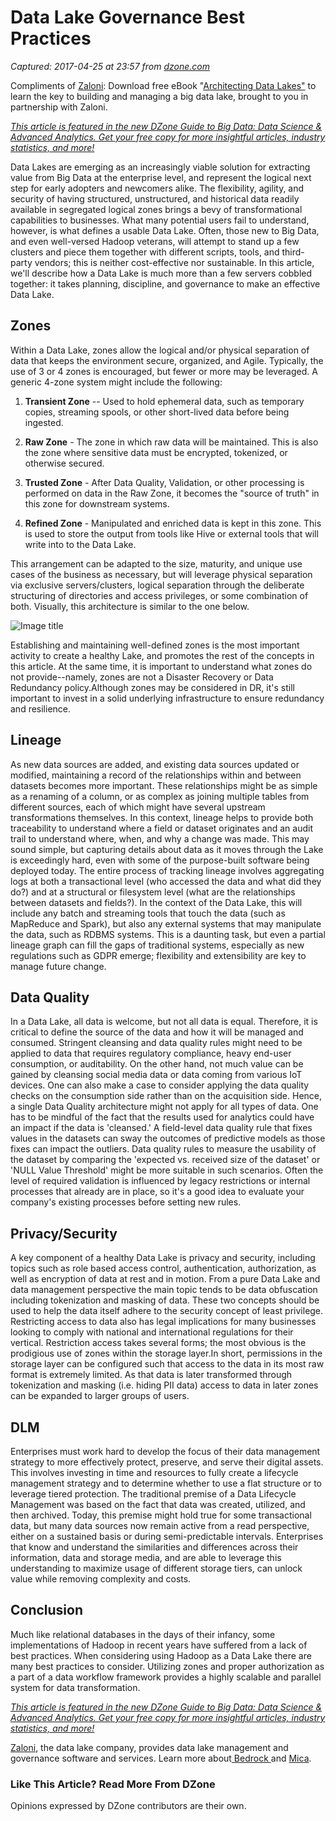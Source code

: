 # Data Lake Governance Best Practices

_Captured: 2017-04-25 at 23:57 from [dzone.com](https://dzone.com/articles/data-lake-governance-best-practices?oid=bigdata17social&utm_content=buffer13617&utm_medium=social&utm_source=twitter.com&utm_campaign=buffer)_

Compliments of [Zaloni](https://dzone.com/go?i=177138&u=http%3A%2F%2Fhubs.ly%2FH03_RRs0): Download free eBook "[Architecting Data Lakes"](https://dzone.com/go?i=177138&u=http%3A%2F%2Fhubs.ly%2FH05DRBb0) to learn the key to building and managing a big data lake, brought to you in partnership with Zaloni.

_[This article is featured in the new DZone Guide to Big Data: Data Science & Advanced Analytics. Get your free copy for more insightful articles, industry statistics, and more!](https://dzone.com/guides/big-data-data-science-and-advanced-analytics)_

Data Lakes are emerging as an increasingly viable solution for extracting value from Big Data at the enterprise level, and represent the logical next step for early adopters and newcomers alike. The flexibility, agility, and security of having structured, unstructured, and historical data readily available in segregated logical zones brings a bevy of transformational capabilities to businesses. What many potential users fail to understand, however, is what defines a usable Data Lake. Often, those new to Big Data, and even well-versed Hadoop veterans, will attempt to stand up a few clusters and piece them together with different scripts, tools, and third-party vendors; this is neither cost-effective nor sustainable. In this article, we'll describe how a Data Lake is much more than a few servers cobbled together: it takes planning, discipline, and governance to make an effective Data Lake.

## Zones

Within a Data Lake, zones allow the logical and/or physical separation of data that keeps the environment secure, organized, and Agile. Typically, the use of 3 or 4 zones is encouraged, but fewer or more may be leveraged. A generic 4-zone system might include the following:

  1. **Transient Zone** -- Used to hold ephemeral data, such as temporary copies, streaming spools, or other short-lived data before being ingested.

  2. **Raw Zone** - The zone in which raw data will be maintained. This is also the zone where sensitive data must be encrypted, tokenized, or otherwise secured.

  3. **Trusted Zone** - After Data Quality, Validation, or other processing is performed on data in the Raw Zone, it becomes the "source of truth" in this zone for downstream systems.

  4. **Refined Zone** - Manipulated and enriched data is kept in this zone. This is used to store the output from tools like Hive or external tools that will write into to the Data Lake.

This arrangement can be adapted to the size, maturity, and unique use cases of the business as necessary, but will leverage physical separation via exclusive servers/clusters, logical separation through the deliberate structuring of directories and access privileges, or some combination of both. Visually, this architecture is similar to the one below.

![Image title](https://dzone.com/storage/temp/5066752-screen-shot-2017-04-24-at-111511-am.png)

Establishing and maintaining well-defined zones is the most important activity to create a healthy Lake, and promotes the rest of the concepts in this article. At the same time, it is important to understand what zones do not provide--namely, zones are not a Disaster Recovery or Data Redundancy policy.Although zones may be considered in DR, it's still important to invest in a solid underlying infrastructure to ensure redundancy and resilience.

## Lineage

As new data sources are added, and existing data sources updated or modified, maintaining a record of the relationships within and between datasets becomes more important. These relationships might be as simple as a renaming of a column, or as complex as joining multiple tables from different sources, each of which might have several upstream transformations themselves. In this context, lineage helps to provide both traceability to understand where a field or dataset originates and an audit trail to understand where, when, and why a change was made. This may sound simple, but capturing details about data as it moves through the Lake is exceedingly hard, even with some of the purpose-built software being deployed today. The entire process of tracking lineage involves aggregating logs at both a transactional level (who accessed the data and what did they do?) and at a structural or filesystem level (what are the relationships between datasets and fields?). In the context of the Data Lake, this will include any batch and streaming tools that touch the data (such as MapReduce and Spark), but also any external systems that may manipulate the data, such as RDBMS systems. This is a daunting task, but even a partial lineage graph can fill the gaps of traditional systems, especially as new regulations such as GDPR emerge; flexibility and extensibility are key to manage future change.

## Data Quality

In a Data Lake, all data is welcome, but not all data is equal. Therefore, it is critical to define the source of the data and how it will be managed and consumed. Stringent cleansing and data quality rules might need to be applied to data that requires regulatory compliance, heavy end-user consumption, or auditability. On the other hand, not much value can be gained by cleansing social media data or data coming from various IoT devices. One can also make a case to consider applying the data quality checks on the consumption side rather than on the acquisition side. Hence, a single Data Quality architecture might not apply for all types of data. One has to be mindful of the fact that the results used for analytics could have an impact if the data is 'cleansed.' A field-level data quality rule that fixes values in the datasets can sway the outcomes of predictive models as those fixes can impact the outliers. Data quality rules to measure the usability of the dataset by comparing the 'expected vs. received size of the dataset' or 'NULL Value Threshold' might be more suitable in such scenarios. Often the level of required validation is influenced by legacy restrictions or internal processes that already are in place, so it's a good idea to evaluate your company's existing processes before setting new rules.

## Privacy/Security

A key component of a healthy Data Lake is privacy and security, including topics such as role based access control, authentication, authorization, as well as encryption of data at rest and in motion. From a pure Data Lake and data management perspective the main topic tends to be data obfuscation including tokenization and masking of data. These two concepts should be used to help the data itself adhere to the security concept of least privilege. Restricting access to data also has legal implications for many businesses looking to comply with national and international regulations for their vertical. Restriction access takes several forms; the most obvious is the prodigious use of zones within the storage layer.In short, permissions in the storage layer can be configured such that access to the data in its most raw format is extremely limited. As that data is later transformed through tokenization and masking (i.e. hiding PII data) access to data in later zones can be expanded to larger groups of users.

## DLM

Enterprises must work hard to develop the focus of their data management strategy to more effectively protect, preserve, and serve their digital assets. This involves investing in time and resources to fully create a lifecycle management strategy and to determine whether to use a flat structure or to leverage tiered protection. The traditional premise of a Data Lifecycle Management was based on the fact that data was created, utilized, and then archived. Today, this premise might hold true for some transactional data, but many data sources now remain active from a read perspective, either on a sustained basis or during semi-predictable intervals. Enterprises that know and understand the similarities and differences across their information, data and storage media, and are able to leverage this understanding to maximize usage of different storage tiers, can unlock value while removing complexity and costs.

## Conclusion

Much like relational databases in the days of their infancy, some implementations of Hadoop in recent years have suffered from a lack of best practices. When considering using Hadoop as a Data Lake there are many best practices to consider. Utilizing zones and proper authorization as a part of a data workflow framework provides a highly scalable and parallel system for data transformation.

_[This article is featured in the new DZone Guide to Big Data: Data Science & Advanced Analytics. Get your free copy for more insightful articles, industry statistics, and more!](https://dzone.com/guides/big-data-data-science-and-advanced-analytics)_

[Zaloni](https://dzone.com/go?i=177139&u=http%3A%2F%2Fhubs.ly%2FH03_R6k0), the data lake company, provides data lake management and governance software and services. Learn more about[ Bedrock ](https://dzone.com/go?i=177139&u=http%3A%2F%2Fhubs.ly%2FH03_R6X0)and [Mica](https://dzone.com/go?i=177139&u=http%3A%2F%2Fhubs.ly%2FH03_R7g0).

### Like This Article? Read More From DZone

Opinions expressed by DZone contributors are their own.

